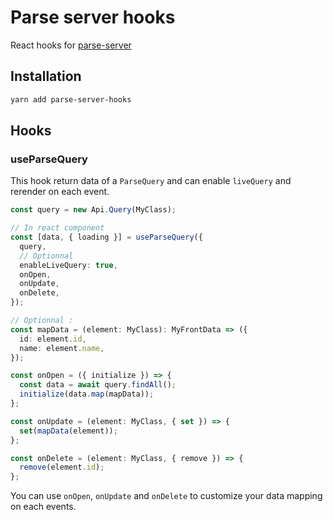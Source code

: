 # Parse server hooks

React hooks for [parse-server](https://parseplatform.org/)

## Installation

```bash
yarn add parse-server-hooks
```

## Hooks

### useParseQuery

This hook return data of a `ParseQuery` and can enable `liveQuery` and rerender on each event.

```ts
const query = new Api.Query(MyClass);

// In react component
const [data, { loading }] = useParseQuery({
  query,
  // Optionnal
  enableLiveQuery: true,
  onOpen,
  onUpdate,
  onDelete,
});

// Optionnal :
const mapData = (element: MyClass): MyFrontData => ({
  id: element.id,
  name: element.name,
});

const onOpen = ({ initialize }) => {
  const data = await query.findAll();
  initialize(data.map(mapData));
};

const onUpdate = (element: MyClass, { set }) => {
  set(mapData(element));
};

const onDelete = (element: MyClass, { remove }) => {
  remove(element.id);
};
```

You can use `onOpen`, `onUpdate` and `onDelete` to customize your data mapping on each events.
